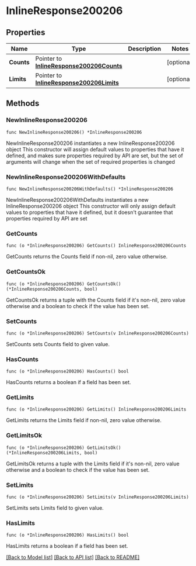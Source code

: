# InlineResponse200206

## Properties

Name | Type | Description | Notes
------------ | ------------- | ------------- | -------------
**Counts** | Pointer to [**InlineResponse200206Counts**](InlineResponse200206Counts.md) |  | [optional] 
**Limits** | Pointer to [**InlineResponse200206Limits**](InlineResponse200206Limits.md) |  | [optional] 

## Methods

### NewInlineResponse200206

`func NewInlineResponse200206() *InlineResponse200206`

NewInlineResponse200206 instantiates a new InlineResponse200206 object
This constructor will assign default values to properties that have it defined,
and makes sure properties required by API are set, but the set of arguments
will change when the set of required properties is changed

### NewInlineResponse200206WithDefaults

`func NewInlineResponse200206WithDefaults() *InlineResponse200206`

NewInlineResponse200206WithDefaults instantiates a new InlineResponse200206 object
This constructor will only assign default values to properties that have it defined,
but it doesn't guarantee that properties required by API are set

### GetCounts

`func (o *InlineResponse200206) GetCounts() InlineResponse200206Counts`

GetCounts returns the Counts field if non-nil, zero value otherwise.

### GetCountsOk

`func (o *InlineResponse200206) GetCountsOk() (*InlineResponse200206Counts, bool)`

GetCountsOk returns a tuple with the Counts field if it's non-nil, zero value otherwise
and a boolean to check if the value has been set.

### SetCounts

`func (o *InlineResponse200206) SetCounts(v InlineResponse200206Counts)`

SetCounts sets Counts field to given value.

### HasCounts

`func (o *InlineResponse200206) HasCounts() bool`

HasCounts returns a boolean if a field has been set.

### GetLimits

`func (o *InlineResponse200206) GetLimits() InlineResponse200206Limits`

GetLimits returns the Limits field if non-nil, zero value otherwise.

### GetLimitsOk

`func (o *InlineResponse200206) GetLimitsOk() (*InlineResponse200206Limits, bool)`

GetLimitsOk returns a tuple with the Limits field if it's non-nil, zero value otherwise
and a boolean to check if the value has been set.

### SetLimits

`func (o *InlineResponse200206) SetLimits(v InlineResponse200206Limits)`

SetLimits sets Limits field to given value.

### HasLimits

`func (o *InlineResponse200206) HasLimits() bool`

HasLimits returns a boolean if a field has been set.


[[Back to Model list]](../README.md#documentation-for-models) [[Back to API list]](../README.md#documentation-for-api-endpoints) [[Back to README]](../README.md)


